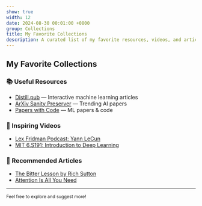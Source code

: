 ```yaml
---
show: true
width: 12
date: 2024-08-30 00:01:00 +0800
group: Collections
title: My Favorite Collections
description: A curated list of my favorite resources, videos, and articles.
---
```


## My Favorite Collections

### 📚 Useful Resources
- [Distill.pub](https://distill.pub/) — Interactive machine learning articles
- [ArXiv Sanity Preserver](http://www.arxiv-sanity.com/) — Trending AI papers
- [Papers with Code](https://paperswithcode.com/) — ML papers & code

### 🎥 Inspiring Videos
- [Lex Fridman Podcast: Yann LeCun](https://www.youtube.com/watch?v=SGZDJhGGfrA)  
- [MIT 6.S191: Introduction to Deep Learning](https://www.youtube.com/watch?v=NJ0bFj4sTzI)

### 📝 Recommended Articles
- [The Bitter Lesson by Rich Sutton](http://www.incompleteideas.net/IncIdeas/BitterLesson.html)
- [Attention Is All You Need](https://arxiv.org/abs/1706.03762)

---

<sub>Feel free to explore and suggest more!</sub>